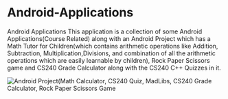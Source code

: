 # Android-Applications
Android Applications
This application is a collection of some Android Applications(Course Related) along with an Android Project which has a Math Tutor for Children(which contains arithmetic operations like Addition, Subtraction, Multiplication,Divisions, and combination of all the arithmetic operations which are easily learnable by children), Rock Paper Scissors game and CS240 Grade Calculator along with the CS240 C++ Quizzes in it. 


<img src="https://github.com/desamsetti/desamsetti.github.io/blob/master/img/androidMainApplication.gif?raw=true"
     alt="Android Project(Math Calculator, CS240 Quiz, MadLibs, CS240 Grade Calculator, Rock Paper Scissors Game"
     style="float: left; margin-right: 10px;" />
